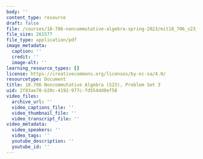 ```yaml
---
body: ''
content_type: resource
draft: false
file: /courses/18-706-noncommutative-algebra-spring-2023/mit18_706_s23_pset03.pdf
file_size: 261577
file_type: application/pdf
image_metadata:
  caption: ''
  credit: ''
  image-alt: ''
learning_resource_types: []
license: https://creativecommons.org/licenses/by-nc-sa/4.0/
resourcetype: Document
title: 18.706 Noncommutative Algebra (S23), Problem Set 3
uid: 2f83ae70-b20c-4192-977c-fd554dd0ef58
video_files:
  archive_url: ''
  video_captions_file: ''
  video_thumbnail_file: ''
  video_transcript_file: ''
video_metadata:
  video_speakers: ''
  video_tags: ''
  youtube_description: ''
  youtube_id: ''
---
```

